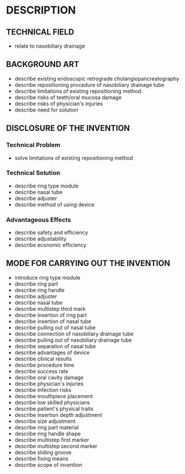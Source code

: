 # DESCRIPTION

## TECHNICAL FIELD

- relate to nasobiliary drainage

## BACKGROUND ART

- describe existing endoscopic retrograde cholangiopancreatography
- describe repositioning procedure of nasobiliary drainage tube
- describe limitations of existing repositioning method
- describe risks of teeth/oral mucosa damage
- describe risks of physician's injuries
- describe need for solution

## DISCLOSURE OF THE INVENTION

### Technical Problem

- solve limitations of existing repositioning method

### Technical Solution

- describe ring type module
- describe nasal tube
- describe adjuster
- describe method of using device

### Advantageous Effects

- describe safety and efficiency
- describe adjustability
- describe economic efficiency

## MODE FOR CARRYING OUT THE INVENTION

- introduce ring type module
- describe ring part
- describe ring handle
- describe adjuster
- describe nasal tube
- describe multistep third mark
- describe insertion of ring part
- describe insertion of nasal tube
- describe pulling out of nasal tube
- describe connection of nasobiliary drainage tube
- describe pulling out of nasobiliary drainage tube
- describe separation of nasal tube
- describe advantages of device
- describe clinical results
- describe procedure time
- describe success rate
- describe oral cavity damage
- describe physician's injuries
- describe infection risks
- describe mouthpiece placement
- describe low skilled physicians
- describe patient's physical traits
- describe insertion depth adjustment
- describe size adjustment
- describe ring part material
- describe ring handle shape
- describe multistep first marker
- describe multistep second marker
- describe sliding groove
- describe fixing means
- describe scope of invention

